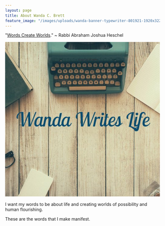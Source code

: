 ```yaml
---
layout: page
title: About Wanda C. Brett
feature_image: "/images/uploads/wanda-banner-typewriter-801921-1920x322.jpg"
---
```


"[Words Create Worlds](https://medium.com/@TanaMSchiewer/alternative-worlds-and-the-words-that-dismantle-them-d5391d1d3ca2)." ~ Rabbi Abraham Joshua Heschel

![Wanda Writes Life site icon, Background image by @Free-Photos via Pixabay.](/images/site-icon.jpg "The words Wanda Writes Life super imposed on a table set with coffee, a notebook, and a typewriter.")


I want my words to be about life and creating worlds of possibility and human flourishing.

These are the words that I make manifest.
